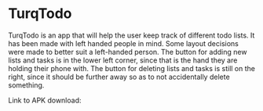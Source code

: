 # TurqTodo
TurqTodo is an app that will help the user keep track of different todo lists.
It has been made with left handed people in mind.
Some layout decisions were made to better suit a left-handed person. The button for adding new lists and tasks is in the lower left corner, since that is the hand they are holding their phone with.
The button for deleting lists and tasks is still on the right, since it should be further away so as to not accidentally delete something.


Link to APK download:
